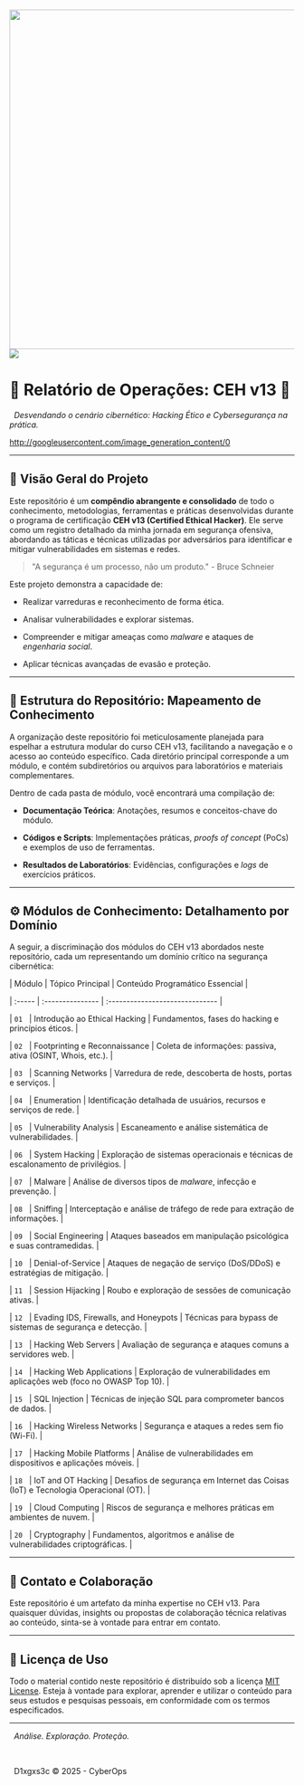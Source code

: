 <p align="center">

  <img src="https://www.gifcen.com/wp-content/uploads/2023/11/hacker-gif-4.gif" width="600"/>
  <img src="https://i.makeagif.com/media/12-13-2016/7VTDaG.gif"/>
  
</p>


# 🚀 Relatório de Operações: CEH v13 🚀


<p align="center">

  <em>Desvendando o cenário cibernético: Hacking Ético e Cybersegurança na prática.</em>

</p>



http://googleusercontent.com/image_generation_content/0



---



## 🎯 Visão Geral do Projeto



Este repositório é um **compêndio abrangente e consolidado** de todo o conhecimento, metodologias, ferramentas e práticas desenvolvidas durante o programa de certificação **CEH v13 (Certified Ethical Hacker)**. Ele serve como um registro detalhado da minha jornada em segurança ofensiva, abordando as táticas e técnicas utilizadas por adversários para identificar e mitigar vulnerabilidades em sistemas e redes.



> "A segurança é um processo, não um produto." - Bruce Schneier



Este projeto demonstra a capacidade de:

* Realizar varreduras e reconhecimento de forma ética.

* Analisar vulnerabilidades e explorar sistemas.

* Compreender e mitigar ameaças como *malware* e ataques de *engenharia social*.

* Aplicar técnicas avançadas de evasão e proteção.



---



## 📂 Estrutura do Repositório: Mapeamento de Conhecimento



A organização deste repositório foi meticulosamente planejada para espelhar a estrutura modular do curso CEH v13, facilitando a navegação e o acesso ao conteúdo específico. Cada diretório principal corresponde a um módulo, e contém subdiretórios ou arquivos para laboratórios e materiais complementares.



Dentro de cada pasta de módulo, você encontrará uma compilação de:

* **Documentação Teórica**: Anotações, resumos e conceitos-chave do módulo.

* **Códigos e Scripts**: Implementações práticas, *proofs of concept* (PoCs) e exemplos de uso de ferramentas.

* **Resultados de Laboratórios**: Evidências, configurações e *logs* de exercícios práticos.



---



## ⚙️ Módulos de Conhecimento: Detalhamento por Domínio



A seguir, a discriminação dos módulos do CEH v13 abordados neste repositório, cada um representando um domínio crítico na segurança cibernética:



| Módulo | Tópico Principal | Conteúdo Programático Essencial |

| :----- | :--------------- | :------------------------------ |

| `01`   | Introdução ao Ethical Hacking | Fundamentos, fases do hacking e princípios éticos. |

| `02`   | Footprinting e Reconnaissance | Coleta de informações: passiva, ativa (OSINT, Whois, etc.). |

| `03`   | Scanning Networks | Varredura de rede, descoberta de hosts, portas e serviços. |

| `04`   | Enumeration | Identificação detalhada de usuários, recursos e serviços de rede. |

| `05`   | Vulnerability Analysis | Escaneamento e análise sistemática de vulnerabilidades. |

| `06`   | System Hacking | Exploração de sistemas operacionais e técnicas de escalonamento de privilégios. |

| `07`   | Malware | Análise de diversos tipos de *malware*, infecção e prevenção. |

| `08`   | Sniffing | Interceptação e análise de tráfego de rede para extração de informações. |

| `09`   | Social Engineering | Ataques baseados em manipulação psicológica e suas contramedidas. |

| `10`   | Denial-of-Service | Ataques de negação de serviço (DoS/DDoS) e estratégias de mitigação. |

| `11`   | Session Hijacking | Roubo e exploração de sessões de comunicação ativas. |

| `12`   | Evading IDS, Firewalls, and Honeypots | Técnicas para bypass de sistemas de segurança e detecção. |

| `13`   | Hacking Web Servers | Avaliação de segurança e ataques comuns a servidores web. |

| `14`   | Hacking Web Applications | Exploração de vulnerabilidades em aplicações web (foco no OWASP Top 10). |

| `15`   | SQL Injection | Técnicas de injeção SQL para comprometer bancos de dados. |

| `16`   | Hacking Wireless Networks | Segurança e ataques a redes sem fio (Wi-Fi). |

| `17`   | Hacking Mobile Platforms | Análise de vulnerabilidades em dispositivos e aplicações móveis. |

| `18`   | IoT and OT Hacking | Desafios de segurança em Internet das Coisas (IoT) e Tecnologia Operacional (OT). |

| `19`   | Cloud Computing | Riscos de segurança e melhores práticas em ambientes de nuvem. |

| `20`   | Cryptography | Fundamentos, algoritmos e análise de vulnerabilidades criptográficas. |



---



## 🤝 Contato e Colaboração



Este repositório é um artefato da minha expertise no CEH v13. Para quaisquer dúvidas, insights ou propostas de colaboração técnica relativas ao conteúdo, sinta-se à vontade para entrar em contato.



---



## 📄 Licença de Uso



Todo o material contido neste repositório é distribuído sob a licença [MIT License](LICENSE). Esteja à vontade para explorar, aprender e utilizar o conteúdo para seus estudos e pesquisas pessoais, em conformidade com os termos especificados.



---



<p align="center">

  <em>Análise. Exploração. Proteção.</em>

  <br>

  <span>D1xgxs3c &copy; 2025 - CyberOps</span>

</p>
